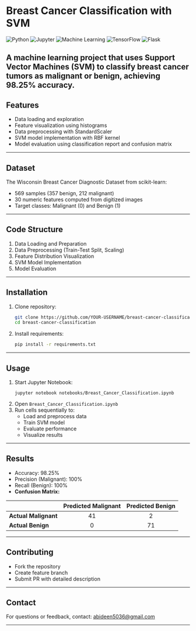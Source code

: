 # Breast Cancer Classification with SVM

![Python](https://img.shields.io/badge/Python-3.8%2B-blue)
![Jupyter](https://img.shields.io/badge/Jupyter-Notebook-orange)
![Machine Learning](https://img.shields.io/badge/Machine-Learning-brightgreen)
![TensorFlow](https://img.shields.io/badge/TensorFlow-2.0%2B-orange)
![Flask](https://img.shields.io/badge/Flask-2.0%2B-lightgrey)

A machine learning project that uses Support Vector Machines (SVM) to classify breast cancer tumors as malignant or benign, achieving 98.25% accuracy.
---

## Features
- Data loading and exploration
- Feature visualization using histograms
- Data preprocessing with StandardScaler
- SVM model implementation with RBF kernel
- Model evaluation using classification report and confusion matrix
---

## Dataset
The Wisconsin Breast Cancer Diagnostic Dataset from scikit-learn:
- 569 samples (357 benign, 212 malignant)
- 30 numeric features computed from digitized images
- Target classes: Malignant (0) and Benign (1)
---

## Code Structure
1. Data Loading and Preparation
2. Data Preprocessing (Train-Test Split, Scaling)
3. Feature Distribution Visualization
4. SVM Model Implementation
5. Model Evaluation
---

## Installation
1. Clone repository:
   ```bash
   git clone https://github.com/YOUR-USERNAME/breast-cancer-classification.git
   cd breast-cancer-classification
   ```
2. Install requirements:
   ```bash
   pip install -r requirements.txt
   ```
---

## Usage
1. Start Jupyter Notebook:
   ```
   jupyter notebook notebooks/Breast_Cancer_Classification.ipynb
   ```
2. Open ```Breast_Cancer_Classification.ipynb```
3. Run cells sequentially to:
   - Load and preprocess data
   - Train SVM model
   - Evaluate performance
   - Visualize results
---

## Results
- Accuracy: 98.25%
- Precision (Malignant): 100%
- Recall (Benign): 100%
- **Confusion Matrix:**
  
|                | **Predicted Malignant** | **Predicted Benign** |
|----------------|:-----------------------:|:--------------------:|
| **Actual Malignant** | 41                | 2                    |
| **Actual Benign**    | 0                 | 71                   |
---

## Contributing
- Fork the repository
- Create feature branch
- Submit PR with detailed description
---

## Contact
For questions or feedback, contact: abideen5036@gmail.com

---

